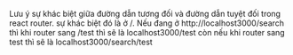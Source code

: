 Lưu ý sự khác biệt giữa đường dẫn tương đối và đường dẫn tuyệt đối trong react router. sự khác biệt đó là ở /. Nếu đang ở http://localhost3000/search thì khi router sang /test thì sẽ là localhost3000/test còn nếu khi router sang test thì sẽ là localhost3000/search/test
